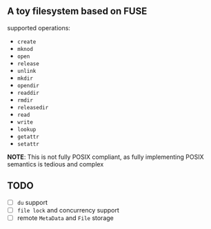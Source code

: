 ## A toy filesystem based on FUSE

supported operations:

- `create`
- `mknod`
- `open`
- `release`
- `unlink`
- `mkdir`
- `opendir`
- `readdir`
- `rmdir`
- `releasedir`
- `read`
- `write`
- `lookup`
- `getattr`
- `setattr`

**NOTE**: This is not fully POSIX compliant, as fully implementing POSIX semantics is tedious and complex

## TODO

- [ ] `du` support
- [ ] `file lock` and concurrency support
- [ ] remote `MetaData` and `File` storage
